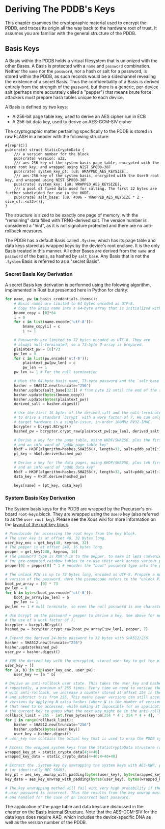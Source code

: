 # Deriving The PDDB's Keys

This chapter examines the cryptopraphic material used to encrypt the PDDB, and traces its origin all the way back to the hardware root of trust. It assumes you are familiar with the general structure of the PDDB.

## Basis Keys

A Basis within the PDDB holds a virtual filesystem that is unionized with the other Bases. A Basis is protected with a `name` and `password` combination. Neither the `name` nor the `password`, nor a hash or salt for a password, is stored within the PDDB, as such records would be a sidechannel revealing the existence of a secret Basis. Thus the confidentiality of a Basis is derived entirely from the strength of the `password`, but there is a generic, per-device salt (perhaps more accurately called a "pepper") that means brute force attackers must prepare hash tables unique to each device.

A Basis is defined by two keys:
  - A 256-bit page table key, used to derive an AES cipher run in ECB
  - A 256-bit data key, used to derive an AES-GCM-SIV cipher

The cryptographic matter pertaining specifically to the PDDB is stored in raw FLASH in a header with the following structure:

```rust,noplayground,ignore
#[repr(C)]
pub(crate) struct StaticCryptoData {
    /// a version number for the block
    pub(crate) version: u32,
    /// aes-256 key of the system basis page table, encrypted with the User0 root key, and wrapped using NIST SP800-38F
    pub(crate) system_key_pt: [u8; WRAPPED_AES_KEYSIZE],
    /// aes-256 key of the system basis, encrypted with the User0 root key, and wrapped using NIST SP800-38F
    pub(crate) system_key: [u8; WRAPPED_AES_KEYSIZE],
    /// a pool of fixed data used for salting. The first 32 bytes are further subdivided for use in the HKDF.
    pub(crate) salt_base: [u8; 4096 - WRAPPED_AES_KEYSIZE * 2 - size_of::<u32>()],
}
```

The structure is sized to be exactly one page of memory, with the "remaining" data filled with TRNG-derived salt. The version number is considered a "hint", as it is not signature protected and there are no anti-rollback measures.

The PDDB has a default Basis called `.System`, which has its page table and data keys stored as wrapped keys by the device's root enclave. It is the only Basis treated in this manner. All other Bases are derived from the `name` and `password` of the basis, as hashed by `salt_base`. Any Basis that is not the `.System` Basis is referred to as a "secret Basis".

### Secret Basis Key Derivation

A secret Basis key derivation is performed using the folowing algorithm, implemented in Rust but presented here in Python for clarity:

```python
for name, pw in basis_credentials.items():
    # Basis names are limited to 64 bytes encoded as UTF-8.
    # Copy the Basis name into a 64-byte array that is initialized with all 0's
    bname_copy = [0]*64
    i = 0
    for c in list(name.encode('utf-8')):
        bname_copy[i] = c
        i += 1

    # Passwords are limited to 72 bytes encoded as UTF-8. They are
    # always null-terminated, so a 73-byte 0-array is prepared.
    plaintext_pw = [0]*73
    pw_len = 0
    for c in list(pw.encode('utf-8')):
        plaintext_pw[pw_len] = c
        pw_len += 1
    pw_len += 1 # For the null termination

    # Hash the 64-byte basis name, 73-byte password and the `salt_base` using SHA512/256.
    hasher = SHA512.new(truncate="256")
    hasher.update(salt_base[32:]) # from byte 32 until the end of the salt region (couple kiB)
    hasher.update(bytes(bname_copy))
    hasher.update(bytes(plaintext_pw))
    derived_salt = hasher.digest()

    # Use the first 16 bytes of the derived salt and the null-terminated plaintext password
    # to drive a standard `bcrypt` with a work factor of 7. We can only do 7 because the
    # target hardware is a single-issue, in-order 100MHz RV32-IMAC.
    bcrypter = bcrypt.BCrypt()
    hashed_pw = bcrypter.crypt_raw(plaintext_pw[:pw_len], derived_salt[:16], 7)

    # Derive a key for the page table, using HKDF/SHA256, plus the first 32 bytes of salt,
    # and an info word of "pddb page table key"
    hkdf = HKDF(algorithm=hashes.SHA256(), length=32, salt=pddb_salt[:32], info=b"pddb page table key")
    pt_key = hkdf.derive(hashed_pw)

    # Derive a key for the data pages, using KHDF/SHA256, plus teh first 32 bytes of salt,
    # and an info word of "pddb data key"
    hkdf = HKDF(algorithm=hashes.SHA256(), length=32, salt=pddb_salt[:32], info=b"pddb data key")
    data_key = hkdf.derive(hashed_pw)

    keys[name] = [pt_key, data_key]
```

### System Basis Key Derivation

The System basis keys for the PDDB are wrapped by the Precursor's on-board `root-keys` block. They are wrapped using the `User0` key (also referred to as the `user root key`). Please see the Xous wiki for more information on the [layout of the root key block](https://github.com/betrusted-io/betrusted-wiki/wiki/Secure-Boot-and-KEYROM-Layout#key-rom-format).

```python
# Pseudocode for accessing the root keys from the key block.
# The user key is at offset 40, 32 bytes long.
user_key_enc = get_key(40, keyrom, 32)
# The pepper is at offset 248, 16 bytes long.
pepper = get_key(248, keyrom, 16)
# The password type is XOR'd in to the pepper, to make it less convenient
# for pre-computed rainbow tables to re-use their work across various passwords.
pepper[0] = pepper[0] ^ 1 # encodes the "boot" password type into the pepper

# The unlock PIN is up to 72 bytes long, encoded as UTF-8. Prepare a null-terminated
# version of the password. Here the pseudocode refers to the "unlock PIN" as "boot_pw"
boot_pw_array = [0] * 73
pw_len = 0
for b in bytes(boot_pw.encode('utf-8')):
    boot_pw_array[pw_len] = b
    pw_len += 1
pw_len += 1 # null terminate, so even the null password is one character long

# Use bcrypt on the password + pepper to derive a key. See above for notes on
# the use of a work factor of 7.
bcrypter = bcrypt.BCrypt()
hashed_pw = bcrypter.crypt_raw(boot_pw_array[:pw_len], pepper, 7)

# Expand the derived 24-byte password to 32 bytes with SHA512/256.
hasher = SHA512.new(truncate="256")
hasher.update(hashed_pw)
user_pw = hasher.digest()

# XOR the derived key with the encrypted, stored user_key to get the plaintext user_key
user_key = []
for (a, b) in zip(user_key_enc, user_pw):
    user_key += [a ^ b]

# Derive an anti-rollback user state. This takes the user_key and hashes it
# repeatedly, a maximum of 255 times. Every time we need to version the system
# with anti-rollback, we increase a counter stored at offset 254 in the keyrom
# and subtract this from 255. This means newer versions can still access older
# versions by applying N extra hashes (where N is the number of versions older)
# that need to be accessed, while making it impossible for an application holding
# the current key to guess what the next key might be in the anti-rollback sequence.
rollback_limit = 255 - int.from_bytes(keyrom[254 * 4 : 254 * 4 + 4], 'little')
for i in range(rollback_limit):
    hasher = SHA512.new(truncate="256")
    hasher.update(bytes(user_key))
    user_key = hasher.digest()
# user_key now contains the actual key that is used to wrap the PDDB system keys.

# Access the wrapped system keys from the StaticCryptoData structure (as defined above)
wrapped_key_pt = static_crypto_data[4:4+40]
wrapped_key_data = static_crypto_data[4+40:4+40+40]

# Extract the .System key by unwrapping the system keys with AES-KWP, per NIST SP800-38F
# (or identically RFC 5649).
key_pt = aes_key_unwrap_with_padding(bytes(user_key), bytes(wrapped_key_pt))
key_data = aes_key_unwrap_with_padding(bytes(user_key), bytes(wrapped_key_data))

# The key unwrapping method will fail with very high probability if the provided
# user password is incorrect. Thus the results from the key unwrap must be checked
# and handled for the case of an incorrect boot password.
```

The application of the page table and data keys are discussed in the chapter on the [Basis Internal Structure](ch09-01-basis.md). Note that the AES-GCM-SIV for the data keys does require AAD, which includes the device-specific DNA as well as the version number of the PDDB.
